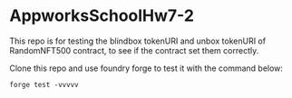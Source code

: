 # AppworksSchoolHw7-2
This repo is for testing the blindbox tokenURI and unbox tokenURI of RandomNFT500 contract, to see if the contract set them correctly.

Clone this repo and use foundry forge to test it with the command below:
```
forge test -vvvvv
```
